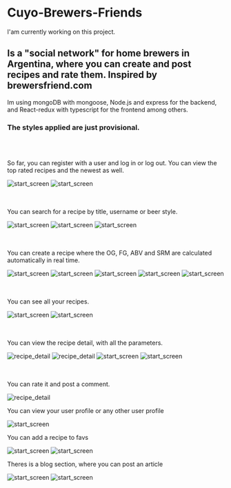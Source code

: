 # Cuyo-Brewers-Friends

I'am currently working on this project.

## Is a "social network" for home brewers in Argentina, where you can create and post recipes and rate them. Inspired by brewersfriend.com

Im using mongoDB with mongoose, Node.js and express for the backend,
and React-redux with typescript for the frontend among others.

### The styles applied are just provisional.

<br></br>

So far, you can register with a user and log in or log out.
You can view the top rated recipes and the newest as well.

<img src="./images/home.png" alt="start_screen"/>
<img src="./images/update1.0/home1.png" alt="start_screen"/>

<br></br>
You can search for a recipe by title, username or beer style.

<img src="./images/search.png" alt="start_screen"/>
<img src='./images/search2.png' alt="start_screen">
<img src="./images/update1.0/search1.png" alt="start_screen"/>


<br></br>
You can create a recipe where the OG, FG, ABV and SRM are calculated automatically in real time.

<img src="./images/add_recipe1.png" alt="start_screen"/>
<img src="./images/add_recipe2.png" alt="start_screen"/>
<img src='./images/add_recipe3.png' alt="start_screen">
<img src="./images/update1.0/createrecipe1.png" alt="start_screen"/>
<img src="./images/update1.0/createrecipe2.png" alt="start_screen"/>


<br></br>
You can see all your recipes.

<img src="./images/my_recipes.png" alt="start_screen"/>
<img src="./images/update1.0/myrecipes1.png" alt="start_screen"/>


<br></br>
You can view the recipe detail, with all the parameters.

<img src='./images/recipe_detail1.png' alt="recipe_detail" >
<img src='./images/recipe_detail2.png' alt="recipe_detail" >
<img src="./images/update1.0/detail1.png" alt="start_screen"/>
<img src="./images/update1.0/detail2.png" alt="start_screen"/>



<br></br>
You can rate it and post a comment.

<img src='./images/recipe_detail3.png' alt="recipe_detail" >

You can view your user profile or any other user profile

<img src="./images/update1.0/profile1.png" alt="start_screen"/>

You can add a recipe to favs

<img src="./images/update1.0/fav1.png" alt="start_screen"/>
<img src="./images/update1.0/fav2.png" alt="start_screen"/>

Theres is a blog section, where you can post an article

<img src="./images/update1.0/blog1.png" alt="start_screen"/>
<img src="./images/update1.0/blog2.png" alt="start_screen"/>





